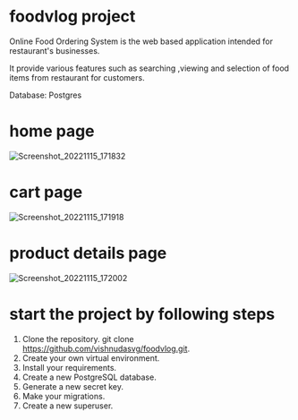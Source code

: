 # foodvlog project
Online Food Ordering System is the web based
application intended for restaurant's businesses.

It provide various features such as searching ,viewing
and selection of food items from restaurant for
customers.

Database: Postgres

# home page 
![Screenshot_20221115_171832](https://user-images.githubusercontent.com/113277539/201914357-2587d884-d696-404a-8e74-9643ac5cd306.png)


# cart page
![Screenshot_20221115_171918](https://user-images.githubusercontent.com/113277539/201914526-9fdbfdaa-ee84-48e6-9439-d368c62e3520.png)

# product details page
![Screenshot_20221115_172002](https://user-images.githubusercontent.com/113277539/201914573-834d5ebc-dbe7-41a4-8919-5390a1039113.png)

# start the project by following steps

1. Clone the repository. git clone https://github.com/vishnudasvg/foodvlog.git.
2. Create your own virtual environment.
3. Install your requirements.
4. Create a new PostgreSQL database.
5. Generate a new secret key.
6. Make your migrations.
7. Create a new superuser.
